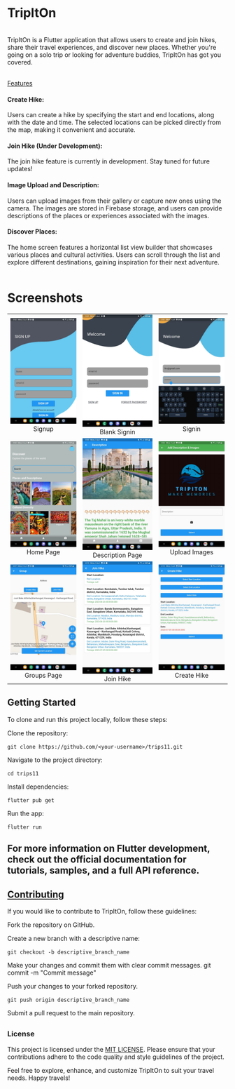 <h1>TripItOn</h1><br>
TripItOn is a Flutter application that allows users to create and join hikes, share their travel experiences, and discover new places. Whether you're going on a solo trip or looking for adventure buddies, TripItOn has got you covered.<br><br>

<u>Features</u><br>

<h4>Create Hike:</h4> Users can create a hike by specifying the start and end locations, along with the date and time. The selected locations can be picked directly from the map, making it convenient and accurate.<br>

<h4>Join Hike (Under Development):</h4> The join hike feature is currently in development. Stay tuned for future updates!<br>

<h4>Image Upload and Description:</h4> Users can upload images from their gallery or capture new ones using the camera. The images are stored in Firebase storage, and users can provide descriptions of the places or experiences associated with the images.<br>

<h4>Discover Places:</h4> The home screen features a horizontal list view builder that showcases various places and cultural activities. Users can scroll through the list and explore different destinations, gaining inspiration for their next adventure.<br>
<br><h1>Screenshots</h1>
<table>
  <tr>
    <td align="center">
      <img src="finalapp/screenshots/signup.jpg" alt="Signup" width="200">
      <br>
      Signup
    </td>
    <td align="center">
      <img src="finalapp/screenshots/signinnill.jpg" alt="Signin blank" width="200">
      <br>
      Blank Signin
    </td>
    <td align="center">
      <img src="finalapp/screenshots/signin.jpg" alt="Signin" width="200">
      <br>
        Signin
    </td>
  </tr>
  <tr>
    <td align="center">
      <img src="finalapp/screenshots/homepage.jpg" alt="Create Hike" width="200">
      <br>
        Home Page
    </td>
    <td align="center">
      <img src="finalapp/screenshots/tajdescription.jpg" alt="Description Page" width="200">
      <br>
        Description Page
    </td>
    <td align="center">
      <img src="finalapp/screenshots/uploadimage.jpg" alt="Upload images" width="200">
      <br>
        Upload Images
    </td>
  </tr>
  <tr>
    <td align="center">
      <img src="finalapp/screenshots/groupspage.jpg" alt="Groups Page" width="200">
      <br>
        Groups Page
    </td>
    <td align="center">
      <img src="finalapp/screenshots/joinhike.jpg" alt="Join Hike" width="200">
      <br>
        Join Hike
    </td>
    <td align="center">
      <img src="finalapp/screenshots/createhike.jpg" alt="Create Hike" width="200">
      <br>
        Create Hike
    </td>
  </tr>
</table>

<h2>Getting Started</h2>
To clone and run this project locally, follow these steps:

Clone the repository:

    git clone https://github.com/<your-username>/trips11.git

Navigate to the project directory:

    cd trips11

Install dependencies:

    flutter pub get

Run the app:

    flutter run

<h2>For more information on Flutter development, check out the official documentation for tutorials, samples, and a full API reference.
</h2>
<h2><u>Contributing</u></h2>
If you would like to contribute to TripItOn, follow these guidelines:

Fork the repository on GitHub.

Create a new branch with a descriptive name:

    git checkout -b descriptive_branch_name

Make your changes and commit them with clear commit messages.
git commit -m "Commit message"

Push your changes to your forked repository.

    git push origin descriptive_branch_name

Submit a pull request to the main repository.

##

<h3>License</h3>

This project is licensed under the [MIT LICENSE](LICENSE).
Please ensure that your contributions adhere to the code quality and style guidelines of the project.

Feel free to explore, enhance, and customize TripItOn to suit your travel needs. Happy travels!
